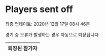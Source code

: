 # Players sent off
최종 업데이트: 2020년 12월 17일 08시 46분


경기 중 오류가 발생하는 경우 자동으로 퇴장됩니다.


| 퇴장된 참가자 |
|:---:|